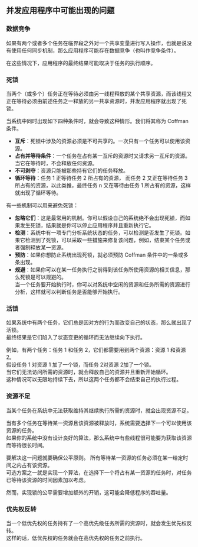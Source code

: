 ## 并发应用程序中可能出现的问题  
### 数据竞争
如果有两个或者多个任务在临界段之外对一个共享变量进行写入操作，也就是说没有使用任何同步机制，那么应用程序可能存在数据竞争（也叫作竞争条件）。  

在这些情况下，应用程序的最终结果可能取决于任务的执行顺序。  

### 死锁
当两个（或多个）任务正在等待必须由另一线程释放的某个共享资源，而该线程又正在等待必须由前述任务之一释放的另一共享资源时，并发应用程序就出现了死锁。  

当系统中同时出现如下四种条件时，就会导致这种情形。我们将其称为 Coffman 条件。
-	**互斥**：死锁中涉及的资源必须是不可共享的。一次只有一个任务可以使用该资源。
-	**占有并等待条件**：一个任务在占有某一互斥的资源时又请求另一互斥的资源。当它在等待时，不会释放任何资源。
-	**不可剥夺**：资源只能被那些持有它们的任务释放。
-	**循环等待**：任务 1 正等待任务 2 所占有的资源， 而任务 2 又正在等待任务 3 所占有的资源，以此类推，最终任务 n 又在等待由任务 1 所占有的资源，这样就出现了循环等待。  

有一些机制可以用来避免死锁：  
-	**忽略它们**：这是最常用的机制。你可以假设自己的系统绝不会出现死锁，而如果发生死锁，结果就是你可以停止应用程序并且重新执行它。
-	**检测**：系统中有一项专门分析系统状态的任务，可以检测是否发生了死锁。如果它检测到了死锁，可以采取一些措施来修复该问题，例如，结束某个任务或者强制释放某一资源。
-	**预防**：如果你想防止系统出现死锁，就必须预防 Coffman 条件中的一条或多条出现。
-	**规避**：如果你可以在某一任务执行之前得到该任务所使用资源的相关信息，那么死锁是可以规避的。  
当一个任务要开始执行时，你可以对系统中空闲的资源和任务所需的资源进行分析，这样就可以判断任务是否能够开始执行。

### 活锁
如果系统中有两个任务，它们总是因对方的行为而改变自己的状态，那么就出现了活锁。  
最终结果是它们陷入了状态变更的循环而无法继续向下执行。  

例如，有两个任务：任务 1 和任务 2，它们都需要用到两个资源：资源 1 和资源 2。  
假设任务 1 对资源 1 加了一个锁，而任务 2对资源 2加了一个锁。  
当它们无法访问所需的资源时，就会释放自己的资源并且重新开始循环。  
这种情况可以无限地持续下去，所以这两个任务都不会结束自己的执行过程。 

### 资源不足
当某个任务在系统中无法获取维持其继续执行所需的资源时，就会出现资源不足。  

当有多个任务在等待某一资源且该资源被释放时，系统需要选择下一个可以使用该资源的任务。  
如果你的系统中没有设计良好的算法，那么系统中有些线程很可能要为获取该资源而等待很长时间。  
  
要解决这一问题就要确保公平原则。  所有等待某一资源的任务必须在某一给定时间之内占有该资源。    
可选方案之一就是实现一个算法，在选择下一个将占有某一资源的任务时，对任务已等待该资源的时间因素加以考虑。  
  
然而，实现锁的公平需要增加额外的开销，这可能会降低程序的吞吐量。

### 优先权反转
当一个低优先权的任务持有了一个高优先级任务所需的资源时，就会发生优先权反转。  
这样的话，低优先权的任务就会在高优先权的任务之前执行。